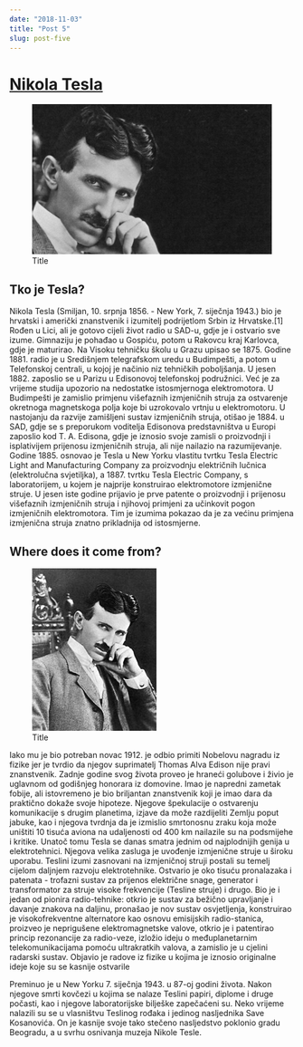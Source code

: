 ```yaml
---
date: "2018-11-03"
title: "Post 5"
slug: post-five
---
```


<!-- markdownlint-disable MD033 -->

# [Nikola Tesla](https://www.lipsum.com/)

<figure class="figure">
    <img src="./images/Tesla.jpg" alt="Title"/>
    <figcaption class="figure__caption">Title</figcaption>
</figure>

## Tko je Tesla?

Nikola Tesla (Smiljan, 10. srpnja 1856. - New York, 7. siječnja 1943.) bio je hrvatski i američki znanstvenik i izumitelj podrijetlom Srbin iz Hrvatske.[1] Rođen u Lici, ali je gotovo cijeli život radio u SAD-u, gdje je i ostvario sve izume. Gimnaziju je pohađao u Gospiću, potom u Rakovcu kraj Karlovca, gdje je maturirao. Na Visoku tehničku školu u Grazu upisao se 1875. Godine 1881. radio je u Središnjem telegrafskom uredu u Budimpešti, a potom u Telefonskoj centrali, u kojoj je načinio niz tehničkih poboljšanja. U jesen 1882. zaposlio se u Parizu u Edisonovoj telefonskoj podružnici. Već je za vrijeme studija upozorio na nedostatke istosmjernoga elektromotora. U Budimpešti je zamislio primjenu višefaznih izmjeničnih struja za ostvarenje okretnoga magnetskoga polja koje bi uzrokovalo vrtnju u elektromotoru. U nastojanju da razvije zamišljeni sustav izmjeničnih struja, otišao je 1884. u SAD, gdje se s preporukom voditelja Edisonova predstavništva u Europi zaposlio kod T. A. Edisona, gdje je iznosio svoje zamisli o proizvodnji i isplativijem prijenosu izmjeničnih struja, ali nije nailazio na razumijevanje. Godine 1885. osnovao je Tesla u New Yorku vlastitu tvrtku Tesla Electric Light and Manufacturing Company za proizvodnju električnih lučnica (elektrolučna svjetiljka), a 1887. tvrtku Tesla Electric Company, s laboratorijem, u kojem je najprije konstruirao elektromotore izmjenične struje. U jesen iste godine prijavio je prve patente o proizvodnji i prijenosu višefaznih izmjeničnih struja i njihovoj primjeni za učinkovit pogon izmjeničnih elektromotora. Tim je izumima pokazao da je za većinu primjena izmjenična struja znatno prikladnija od istosmjerne.

## Where does it come from?

<figure class="figure">
    <img src="./images/NTesla.jpg" alt="Title"/>
    <figcaption class="figure__caption">Title</figcaption>
</figure>

Iako mu je bio potreban novac 1912. je odbio primiti Nobelovu nagradu iz fizike jer je tvrdio da njegov suprimatelj Thomas Alva Edison nije pravi znanstvenik. Zadnje godine svog života proveo je hraneći golubove i živio je uglavnom od godišnjeg honorara iz domovine. Imao je napredni zametak fobije, ali istovremeno je bio briljantan znanstvenik koji je imao dara da praktično dokaže svoje hipoteze. Njegove špekulacije o ostvarenju komunikacije s drugim planetima, izjave da može razdijeliti Zemlju poput jabuke, kao i njegova tvrdnja da je izmislio smrtonosnu zraku koja može uništiti 10 tisuća aviona na udaljenosti od 400 km nailazile su na podsmijehe i kritike. Unatoč tomu Tesla se danas smatra jednim od najplodnijih genija u elektrotehnici. Njegova velika zasluga je uvođenje izmjenične struje u široku uporabu. Teslini izumi zasnovani na izmjeničnoj struji postali su temelj cijelom daljnjem razvoju elektrotehnike. Ostvario je oko tisuću pronalazaka i patenata - trofazni sustav za prijenos električne snage, generator i transformator za struje visoke frekvencije (Tesline struje) i drugo. Bio je i jedan od pionira radio-tehnike: otkrio je sustav za bežično upravljanje i davanje znakova na daljinu, pronašao je nov sustav osvjetljenja, konstruirao je visokofrekventne alternatore kao osnovu emisijskih radio-stanica, proizveo je neprigušene elektromagnetske valove, otkrio je i patentirao princip rezonancije za radio-veze, izložio ideju o međuplanetarnim telekomunikacijama pomoću ultrakratkih valova, a zamislio je u cjelini radarski sustav. Objavio je radove iz fizike u kojima je iznosio originalne ideje koje su se kasnije ostvarile

Preminuo je u New Yorku 7. siječnja 1943. u 87-oj godini života. Nakon njegove smrti kovčezi u kojima se nalaze Teslini papiri, diplome i druge počasti, kao i njegove laboratorijske bilješke zapečaćeni su. Neko vrijeme nalazili su se u vlasništvu Teslinog rođaka i jedinog nasljednika Save Kosanovića. On je kasnije svoje tako stečeno nasljedstvo poklonio gradu Beogradu, a u svrhu osnivanja muzeja Nikole Tesle.

